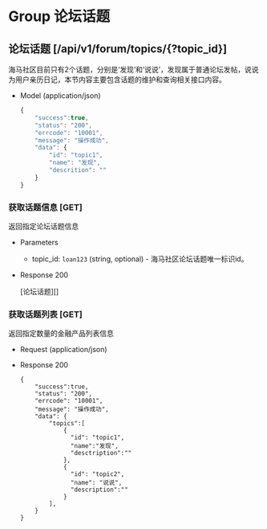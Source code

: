 # Group 论坛话题

## 论坛话题 [/api/v1/forum/topics/{?topic_id}]
海马社区目前只有2个话题，分别是‘发现’和‘说说’，发现属于普通论坛发帖，说说为用户亲历日记，本节内容主要包含话题的维护和查询相关接口内容。

+ Model (application/json)

    ```js
    {
        "success":true,
        "status": "200",
        "errcode": "10001",
        "message": "操作成功",
        "data": {
            "id": "topic1",
            "name": "发现",
            "descrition": ""
        }
    }
    ```

### 获取话题信息 [GET]
返回指定论坛话题信息

+ Parameters
    + topic_id: `loan123` (string, optional) - 海马社区论坛话题唯一标识id。

+ Response 200

  [论坛话题][]

### 获取话题列表 [GET]
返回指定数量的金融产品列表信息

+ Request (application/json)

+ Response 200

      {
          "success":true,
          "status": "200",
          "errcode": "10001",
          "message": "操作成功",
          "data": {
              "topics":[
                  {
                    "id": "topic1",
                    "name":"发现",
                    "desctription":""
                  },
                  {
                    "id": "topic2",
                    "name": "说说",
                    "description":""
                  }
              ],
          }
      }
